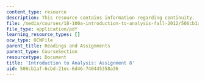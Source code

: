 ```yaml
---
content_type: resource
description: This resource contains information regarding continuity.
file: /media/courses/18-100a-introduction-to-analysis-fall-2012/506cb1af6cbd21ec6d46740445358a36_MIT18_100AF12_Assign_8.pdf
file_type: application/pdf
learning_resource_types: []
ocw_type: OCWFile
parent_title: Readings and Assignments
parent_type: CourseSection
resourcetype: Document
title: 'Introduction to Analysis: Assignment 8'
uid: 506cb1af-6cbd-21ec-6d46-740445358a36
---
```

